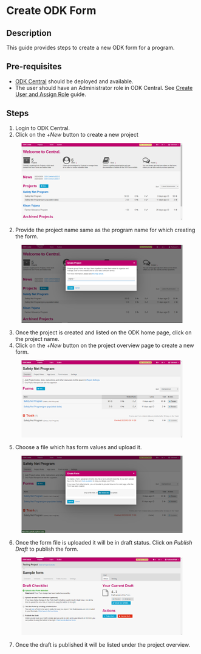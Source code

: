 # Create ODK Form

## Description

This guide provides steps to create a new ODK form for a program.

## Pre-requisites

* [ODK Central](https://docs.getodk.org/central-intro/) should be deployed and available.
* The user should have an Administrator role in ODK Central. See [Create User and Assign Role](../eligibility-and-program-enrollment/settings/assign-roles-to-users.md) guide.

## Steps

1. Login to ODK Central.
2. Click on the +_New_ button to create a new project

<figure><img src="../../../../.gitbook/assets/odk-central.png" alt=""><figcaption></figcaption></figure>

2. Provide the project name same as the program name for which creating the form.

<figure><img src="../../../../.gitbook/assets/project-name.png" alt=""><figcaption></figcaption></figure>

3. Once the project is created and listed on the ODK home page, click on the project name.
4. Click on the +_New_ button on the project overview page to create a new form.

<figure><img src="../../../../.gitbook/assets/project-overview-page.png" alt=""><figcaption></figcaption></figure>

5. Choose a file which has form values and upload it.

<figure><img src="../../../../.gitbook/assets/form-upload.png" alt=""><figcaption></figcaption></figure>

6. Once the form file is uploaded it will be in draft status. Click on _Publish_ _Draft_ to publish the form.

<figure><img src="../../../../.gitbook/assets/publishing-draft.png" alt=""><figcaption></figcaption></figure>

7. Once the draft is published it will be listed under the project overview.
